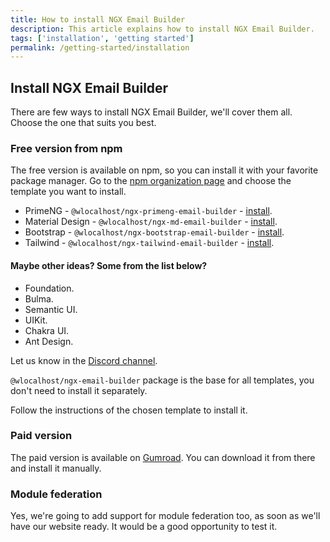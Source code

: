 ```yaml
---
title: How to install NGX Email Builder
description: This article explains how to install NGX Email Builder.
tags: ['installation', 'getting started']
permalink: /getting-started/installation
---
```


## Install NGX Email Builder

There are few ways to install NGX Email Builder, we'll cover them all. Choose the one that suits you best.

### Free version from npm

The free version is available on npm, so you can install it with your favorite package manager. Go to the [npm organization page](https://www.npmjs.com/org/wlocalhost) and choose the template you want to install.

* PrimeNG - `@wlocalhost/ngx-primeng-email-builder` - [install](https://www.npmjs.com/package/@wlocalhost/ngx-primeng-email-builder).
* Material Design - `@wlocalhost/ngx-md-email-builder` - [install](https://www.npmjs.com/package/@wlocalhost/ngx-md-email-builder).
* Bootstrap - `@wlocalhost/ngx-bootstrap-email-builder` - [install](https://www.npmjs.com/package/@wlocalhost/ngx-bootstrap-email-builder).
* Tailwind - `@wlocalhost/ngx-tailwind-email-builder` - [install](https://www.npmjs.com/package/@wlocalhost/ngx-tailwind-email-builder).

#### Maybe other ideas? Some from the list below?

* Foundation.
* Bulma.
* Semantic UI.
* UIKit.
* Chakra UI.
* Ant Design.

Let us know in the [Discord channel](https://discord.gg/S6Yx6yNZSG).

`@wlocalhost/ngx-email-builder` package is the base for all templates, you don't need to install it separately.

Follow the instructions of the chosen template to install it.

### Paid version

The paid version is available on [Gumroad](https://wlocalhost.gumroad.com/l/ngb-14). You can download it from there and install it manually.


### Module federation

Yes, we're going to add support for module federation too, as soon as we'll have our website ready. 
It would be a good opportunity to test it.
